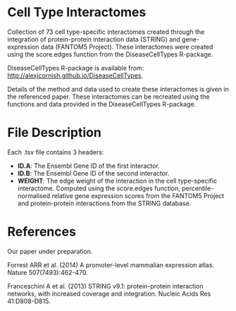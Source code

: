 Cell Type Interactomes
===

Collection of 73 cell type-specific interactomes created through the integration of protein-protein interaction data (STRING) and gene-expression data (FANTOM5 Project). These interactomes were created using the score.edges function from the DiseaseCellTypes R-package.

DiseaseCellTypes R-package is available from: http://alexjcornish.github.io/DiseaseCellTypes.

Details of the method and data used to create these interactomes is given in the referenced paper. These interactomes can be recreated using the functions and data provided in the DiseaseCellTypes R-package.


File Description
===========

Each .tsv file contains 3 headers:
- **ID.A**: The Ensembl Gene ID of the first interactor.
- **ID.B**: The Ensembl Gene ID of the second interactor.
- **WEIGHT**: The edge weight of the interaction in the cell type-specific interactome. Computed using the score.edges function, percentile-normalised relative gene expression scores from the FANTOM5 Project and protein-protein interactions from the STRING database.


References
===========

Our paper under preparation.

Forrest ARR et al. (2014) A promoter-level mammalian expression atlas. Nature 507(7493):462-470.

Franceschini A et al. (2013) STRING v9.1: protein-protein interaction networks, with increased coverage and integration. Nucleic Acids Res 41:D808-D815.
